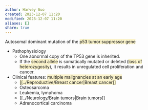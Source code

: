 ```yaml
---
author: Harvey Guo
created: 2023-12-07 11:20
modified: 2023-12-07 11:20
aliases: []
share: true
---
```

Autosomal dominant mutation of the <span style="background:rgba(240, 200, 0, 0.2)">p53 tumor suppressor gene</span>
- Pathophysiology
	- One abnormal copy of the TP53 gene is inherited.
	- If the <span style="background:rgba(240, 200, 0, 0.2)">second allele</span> is somatically mutated or deleted (<span style="background:rgba(240, 200, 0, 0.2)">loss of heterozygosity</span>), it results in unregulated cell proliferation and cancer.
- Clinical features: <span style="background:rgba(240, 200, 0, 0.2)">multiple malignancies at an early age</span>
	- <span style="background:rgba(240, 200, 0, 0.2)">[[../Reproductive/Breast cancer|Breast cancer]]</span>
	- Osteosarcoma
	- Leukemia, lymphoma
	- [[../Neurology/Brain tumors|Brain tumors]]
	- Adrenocortical carcinoma

